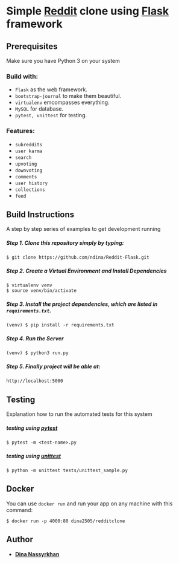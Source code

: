 # Simple [Reddit](https://www.reddit.com/) clone using [Flask](http://flask.pocoo.org/) framework


## Prerequisites

Make sure you have Python 3 on your system


### Build with:
- ```Flask``` as the web framework.
- ```bootstrap-journal``` to make them beautiful.
- ```virtualenv``` emcompasses everything.
- ```MySQL``` for database.
- ```pytest, unittest``` for testing.


### Features:
- ```subreddits``` 
- ```user karma``` 
- ```search``` 
- ```upvoting``` 
- ```downvoting```
- ```comments```
- ```user history```
- ```collections```
- ```feed```




## Build Instructions

A step by step series of examples to get  development running

##### Step 1. Clone this repository simply by typing:

```
$ git clone https://github.com/ndina/Reddit-Flask.git
```

##### Step 2. Create a Virtual Environment and Install Dependencies

```
$ virtualenv venv
$ source venv/bin/activate
```
##### Step 3.  Install the project dependencies, which are listed in ```requirements.txt```.


```
(venv) $ pip install -r requirements.txt
```

##### Step 4. Run the Server
```
(venv) $ python3 run.py
```
##### Step 5. Finally project will be able at:
```
http://localhost:5000
```



## Testing

Explanation how to run the automated tests for this system

##### testing using [pytest](https://docs.pytest.org/en/latest/)

```
$ pytest -m <test-name>.py
```

##### testing using [unittest](https://docs.python.org/3/library/unittest.html)

```
$ python -m unittest tests/unittest_sample.py
```


















## Docker
You can use `docker run` and run your app on any machine with this command:
```
$ docker run -p 4000:80 dina2505/redditclone
```

 

## Author

*  **[Dina Nassyrkhan](https://github.com/ndina)**



